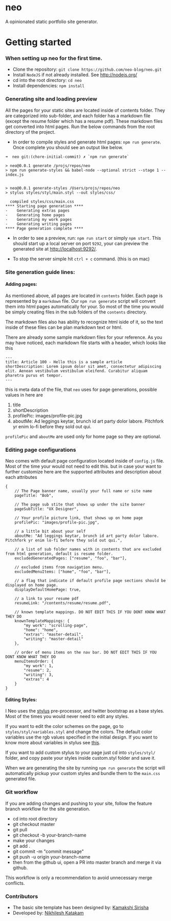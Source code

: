 # neo
A opinionated static portfolio site generator.

# Getting started

### When setting up neo for the first time.

- Clone the repository: `git clone https://github.com/neo-blog/neo.git`
- Install `NodeJS` if not already installed. See http://nodejs.org/
- cd into the root directory: `cd neo`
- Install dependencies: `npm install`

### Generating site and loading preview

All the pages for your static sites are located inside of contents folder. They are categorized into sub-folder, and each folder has a markdown file (except the resume folder which has a resume pdf). These markdown files get converted into html pages. Run the below commands from the root directory of the project.

- In order to compile styles and generate html pages: `npm run generate`. Once complete you should see an output like below.
```
➜  neo git:(chore-initial-commit) ✗ `npm run generate`

> neo@0.0.1 generate /projs/repos/neo
> npm run generate-styles && babel-node --optional strict --stage 1 -- index.js


> neo@0.0.1 generate-styles /Users/projs/repos/neo
> stylus styles/styl/main.styl --out styles/css/

  compiled styles/css/main.css
**** Starting page generation ****
-    Generating extras pages
-    Generating home pages
-    Generating my work pages
-    Generating writing pages
**** Page generation complete ****
```

- In order to see a preview, run: `npm run start`  or simply `npm start`. This should start up a local server on port `9292`, your can preview the generated site at [http://localhost:9292/](http://localhost:9292/).

- To stop the server simple hit `ctrl + c` command. (this is on mac)

### Site generation guide lines:

#### Adding pages: 
As mentioned above, all pages are located in `contents` folder. Each page is represented by a `markdown` file. Our `npm run generate` script will convert them into html pages automatically for your. So most of the time you would be simply creating files in the sub folders of the `contents` directory. 

The markdown files also has ability to recognize html iside of it, so the text inside of these files can be plan markdown text or html.

There are already some sample markdown files for your reference. As you may have noticed, each markdown file starts with a header, which looks like this

```
---
title: Article 100 - Hello this is a sample article
shortDescription: Lorem ipsum dolor sit amet, consectetur adipiscing elit. Aenean vestibulum vestibulum eleifend. Curabitur aliquam pharetra purus et tempor.
---
```

this is meta data of the file, that `neo` uses for page generations, possible values in here are

1) title
2) shortDescription
3) profilePic: images/profile-pic.jpg
4) aboutMe: Ad leggings keytar, brunch id art party dolor labore. Pitchfork yr enim lo-fi before they sold out qui.

`profilePic` and `aboutMe` are used only for home page so they are optional.

### Editing page configurations

Neo comes with default page configuration located inside of `config.js` file. Most of the time your would not need to edit this. but in case your want to further customize here are the supported attributes and description about each attributes

```
{
	// The Page banner name, usually your full name or site name 	
	pageTitle: "Bob",
	
	// The page sub stite that shows up under the site banner
	pageSubTitle: "UX Designer",
	
	// Your profile picture link, that shows up on home page
	profilePic: "images/profile-pic.jpg",

	// a little bit about your self
	aboutMe: "Ad leggings keytar, brunch id art party dolor labore. Pitchfork yr enim lo-fi before they sold out qui.",

	// a list of sub folder names with in contents that are excluded from html generation, default is resume folder.
	excludedGeneratedPages: ["resume", "foo", "bar"],

	// excluded items from navigation menu.
	excludedMenuItems: ["home", "foo", "bar"],

	// a flag that indicate if default profile page sections should be displayed on home page.
	displayDefaultHomePage: true,

	// a link to your resume pdf
	resumeLink: "/contents/resume/resume.pdf",

	// known template mappings. DO NOT EDIT THIS IF YOU DONT KNOW WHAT THEY DO
	knownTemplateMappings: {
		"my work": "scrolling-page",
		"home": "home",
		"extras": "master-detail",
		"writing": "master-detail"
	},

	// order of menu items on the nav bar. DO NOT EDIT THIS IF YOU DONT KNOW WHAT THEY DO
	menuItemsOrder: {
		"my work": 1,
		"resume": 2,
		"writing": 3,
		"extras": 4
	}
}
```

#### Editing Styles:

I
Neo uses the [stylus](http://learnboost.github.io/stylus/) pre-processor, and twitter bootstrap as a base styles. Most of the times you would never need to edit any styles. 

If you want to edit the color schemes on the page, go to `styles/styl/variables.styl` and change the colors. The default color variables use the rgb values specified in the initial design. If you want to know more about variables in stylus see [this](https://learnboost.github.io/stylus/docs/variables.html).

If you want to add custom stylus to your page just cd into `styles/styl/` folder, and copy paste your styles inside custom.styl folder and save it.

When we are generating the site by running `npm run generate` the script will automatically pickup your custom styles and bundle them to the `main.css` generated file.


### Git workflow

If you are adding changes and pushing to your site, follow the feature branch workflow for the site generation.

- cd into root directory
- git checkout master
- git pull
- git checkout -b your-branch-name
- make your changes
- git add .
- git commit -m "commit message"
- git push -u origin your-branch-name
- then from the github ui, open a PR into master branch and merge it via github.

This workflow is only a recommendation to avoid unnecessary merge conflicts.


### Contributors
- The basic site template has been designed by: [Kamakshi Sirisha](https://github.com/kamakshipathapati)
- Developed by: [Nikhilesh Katakam](https://github.com/kamakshipathapati)




